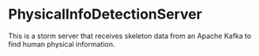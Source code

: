 PhysicalInfoDetectionServer
===========================

This is a storm server that receives skeleton data from an Apache Kafka to find human physical information.
